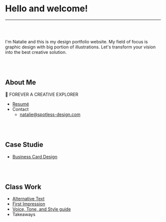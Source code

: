 # Hello and welcome!
- - -
<br>
<br>

I'm Natalie and this is my design portfolio website. My field of focus is graphic design with big portion of illustrations. Let's transform your vision into the best creative solution.

<br>
<br>

## About Me

💜 FOREVER A CREATIVE EXPLORER
- [Resumé](04-experience)
- Contact
    - natalie@spotless-design.com

<br>
<br>

## Case Studie

- [Business Card Design](03-content-first)

<br>
<br>

## Class Work

- [Alternative Text](01-alternative-text)
- [First Impression](02-first-impression)
- [Voice, Tone, and Style guide](05-voice-tone)
- Takeaways
